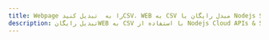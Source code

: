 ---title: Webpage را به  تبدیل کنیدCSV، WEB به CSV مبدل رایگان یا Nodejs SDKdescription: تبدیل رایگانWEB به CSV با استفاده از Nodejs Cloud APIs & SDK همچنین اسناد PDF را در Cloud ایجاد، ویرایش و رندر کنید.---
